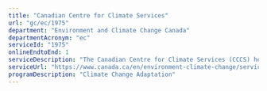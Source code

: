 ```yaml
---
title: "Canadian Centre for Climate Services"
url: "gc/ec/1975"
department: "Environment and Climate Change Canada"
departmentAcronym: "ec"
serviceId: "1975"
onlineEndtoEnd: 1
serviceDescription: "The Canadian Centre for Climate Services (CCCS) helps Canadians increase their resilience to climate change by providing climate information and support. Specifically, they operate a Climate Services Support Desk which helps Canadians find, understand and apply climate information in their decisions."
serviceUrl: "https://www.canada.ca/en/environment-climate-change/services/climate-change/canadian-centre-climate-services.html"
programDescription: "Climate Change Adaptation"
---
```

